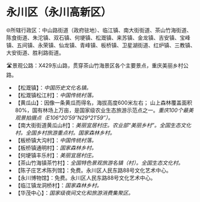 # 永川区（永川高新区）
🌐所辖行政区：中山路街道（政府驻地）、临江镇、南大街街道、茶山竹海街道、陈食街道、朱沱镇、双石镇、何埂镇、松溉镇、来苏镇、金龙镇、吉安镇、宝峰镇、五间镇、永荣镇、仙龙镇、青峰镇、板桥镇、卫星湖街道、红炉镇、三教镇、大安街道、胜利路街道。  
  
🛣️景观公路：X429东山路，贯穿茶山竹海景区各个主要景点，重庆美丽乡村公路。  
  
* 【松溉镇】：*中国历史文化名镇。*
* 【松溉镇松江村】：*中国传统村落。*
* 【黄瓜山】：因像一条黄瓜而得名，海拔高度600米左右； 山上森林覆盖面积80%，国有林场上万亩，是国家级农业生态旅游示范点之一。*重庆100个最美观景拍摄点（E106°20′59″N29°21′59″）。*
* 【南大街街道黄瓜山村】：*美丽宜居村庄。农业部“美丽乡村”。全国生态文化村。全国乡村旅游重点村。国家森林乡村。*
* 【板桥镇大沟村】：*中国传统村落。*
* 【板桥镇通明村】：*国家森林乡村。*
* 【何埂镇丰乐村】：*美丽宜居村庄。*
* 【茶山竹海镇茶竹村】：*全国特色景观旅游名镇（村）。全国生态文化村。*
* 【陈子庄艺术陈列馆】：免费。永川区人民东路88号文化艺术中心。
* 【永川博物馆】：免费。永川区人民东路88号文化艺术中心。
* 【临江镇龙洞桥村】：*国家森林乡村。*
* 【华茂中心】：*国家级夜间文化和旅游消费集聚区。*